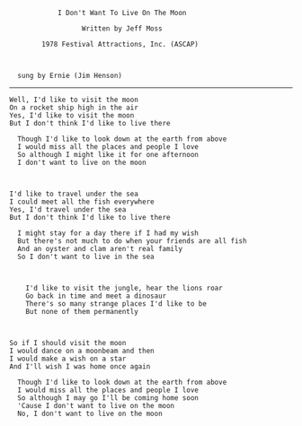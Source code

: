 <!--
.. title: I Don't Want To Live On The Moon
.. slug: dont-want-to-live-on-the-moon
.. date: 2011-01-15 21:42:31 UTC+11:00
.. tags: lyrics
.. category: 
.. link: 
.. description: 
.. type: text
-->


                I Don't Want To Live On The Moon

                      Written by Jeff Moss

            1978 Festival Attractions, Inc. (ASCAP)

 

      sung by Ernie (Jim Henson)

<!-- TEASER_END -->
----

```
Well, I'd like to visit the moon
On a rocket ship high in the air
Yes, I'd like to visit the moon
But I don't think I'd like to live there

  Though I'd like to look down at the earth from above
  I would miss all the places and people I love
  So although I might like it for one afternoon
  I don't want to live on the moon

 

I'd like to travel under the sea
I could meet all the fish everywhere
Yes, I'd travel under the sea
But I don't think I'd like to live there

  I might stay for a day there if I had my wish
  But there's not much to do when your friends are all fish
  And an oyster and clam aren't real family
  So I don't want to live in the sea



    I'd like to visit the jungle, hear the lions roar
    Go back in time and meet a dinosaur
    There's so many strange places I'd like to be
    But none of them permanently

 

So if I should visit the moon
I would dance on a moonbeam and then
I would make a wish on a star
And I'll wish I was home once again

  Though I'd like to look down at the earth from above
  I would miss all the places and people I love
  So although I may go I'll be coming home soon
  'Cause I don't want to live on the moon
  No, I don't want to live on the moon
```
